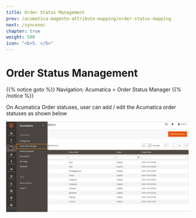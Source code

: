 ```yaml
---
title: Order Status Management
prev: /acumatica-magento-attribute-mapping/order-status-mapping
next: /syncexec
chapter: true
weight: 500
icon: "<b>5. </b>"
---
```




# Order Status Management

{{% notice goto %}}
Navigation: Acumatica > Order Status Manager
{{% /notice %}}

<p>On Acumatica Order statuses, user can add / edit the Acumatica order statuses as shown below</p>

![order-status-management](images/order-status-management.png?classes=shadow)
